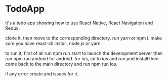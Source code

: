 # TodoApp
It's a todo app showing how to use React Native, React Navigation and Redux.

clone it.
then move to the corresponding directory.
run yarn or npm i.
make sure you have react-cli install, node.js or yarn.

to run it, first of all run npm run start to launch the development server then run npm run android for android.
for ios, cd to ios and run pod install then come back to the main directory and run npm run ios.

if any error create and issues for it.
